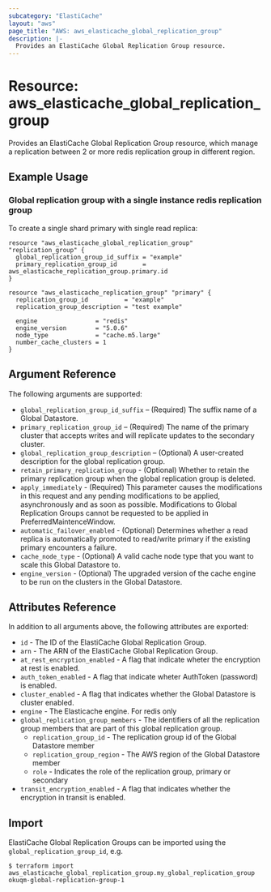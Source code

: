 ```yaml
---
subcategory: "ElastiCache"
layout: "aws"
page_title: "AWS: aws_elasticache_global_replication_group"
description: |-
  Provides an ElastiCache Global Replication Group resource.
---
```


# Resource: aws_elasticache_global_replication_group

Provides an ElastiCache Global Replication Group resource, which manage a replication between 2 or more redis replication group in different region.

## Example Usage

### Global replication group with a single instance redis replication group

To create a single shard primary with single read replica:

```hcl
resource "aws_elasticache_global_replication_group" "replication_group" {
  global_replication_group_id_suffix = "example"
  primary_replication_group_id       = aws_elasticache_replication_group.primary.id
}

resource "aws_elasticache_replication_group" "primary" {
  replication_group_id          = "example"
  replication_group_description = "test example"

  engine                = "redis"
  engine_version        = "5.0.6"
  node_type             = "cache.m5.large"
  number_cache_clusters = 1
}
```

## Argument Reference

The following arguments are supported:

* `global_replication_group_id_suffix` – (Required) The suffix name of a Global Datastore.
* `primary_replication_group_id` – (Required) The name of the primary cluster that accepts writes and will replicate updates to the secondary cluster.
* `global_replication_group_description` – (Optional) A user-created description for the global replication group.
* `retain_primary_replication_group` - (Optional) Whether to retain the primary replication group when the global replication group is deleted.
* `apply_immediately` - (Required) This parameter causes the modifications in this request and any pending modifications to be applied, asynchronously and as soon as possible. Modifications to Global Replication Groups cannot be requested to be applied in PreferredMaintenceWindow.
* `automatic_failover_enabled` - (Optional) Determines whether a read replica is automatically promoted to read/write primary if the existing primary encounters a failure.
* `cache_node_type` - (Optional) A valid cache node type that you want to scale this Global Datastore to.
* `engine_version` - (Optional) The upgraded version of the cache engine to be run on the clusters in the Global Datastore.

## Attributes Reference

In addition to all arguments above, the following attributes are exported:

* `id` - The ID of the ElastiCache Global Replication Group.
* `arn` - The ARN of the ElastiCache Global Replication Group.
* `at_rest_encryption_enabled` - A flag that indicate wheter the encryption at rest is enabled.
* `auth_token_enabled` - A flag that indicate wheter AuthToken (password) is enabled.
* `cluster_enabled` - A flag that indicates whether the Global Datastore is cluster enabled.
* `engine` - The Elasticache engine. For redis only
* `global_replication_group_members` - The identifiers of all the replication group members that are part of this global replication group.
    * `replication_group_id` - The replication group id of the Global Datastore member
    * `replication_group_region` - The AWS region of the Global Datastore member
    * `role` - Indicates the role of the replication group, primary or secondary
* `transit_encryption_enabled` - A flag that indicates whether the encryption in transit is enabled.

## Import

ElastiCache Global Replication Groups can be imported using the `global_replication_group_id`, e.g.

```
$ terraform import aws_elasticache_global_replication_group.my_global_replication_group okuqm-global-replication-group-1
```
